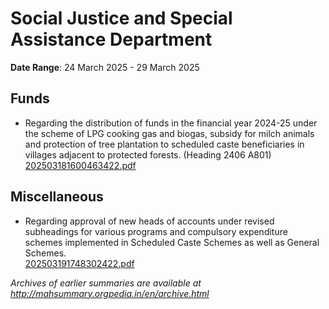 # Social Justice and Special Assistance Department

**Date Range**: 24 March 2025 - 29 March 2025


## Funds
- Regarding the distribution of funds in the financial year 2024-25 under the scheme of LPG cooking gas and biogas, subsidy for milch animals and protection of tree plantation to scheduled caste beneficiaries in villages adjacent to protected forests. (Heading 2406 A801)\
  [202503181600463422.pdf](https://gr.maharashtra.gov.in/Site/Upload/Government%20Resolutions/English/202503181600463422.pdf)

## Miscellaneous
- Regarding approval of new heads of accounts under revised subheadings for various programs and compulsory expenditure schemes implemented in Scheduled Caste Schemes as well as General Schemes.\
  [202503191748302422.pdf](https://gr.maharashtra.gov.in/Site/Upload/Government%20Resolutions/English/202503191748302422.pdf)


*Archives of earlier summaries are available at http://mahsummary.orgpedia.in/en/archive.html*